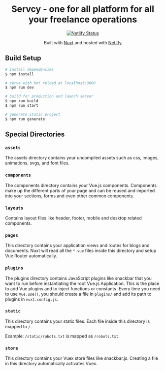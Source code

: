<h1 align="center">
  Servcy - one for all platform for all your freelance operations
</h1>
<p align="center">
  <a href="https://app.netlify.com/sites/servcy/deploys" target="_blank">
    <img src="https://api.netlify.com/api/v1/badges/9be579e4-51a6-4d89-bc2f-22fecba6b5a6/deploy-status" alt="Netlify Status" />
  </a>
</p>
<p align="center">
  Built with <a href="https://nuxtjs.org/" target="_blank">Nuxt</a> and hosted with <a href="https://www.netlify.com/" target="_blank">Netlify</a>
</p>

## Build Setup

```bash
# install dependencies
$ npm install

# serve with hot reload at localhost:3000
$ npm run dev

# build for production and launch server
$ npm run build
$ npm run start

# generate static project
$ npm run generate
```

## Special Directories

### `assets`

The assets directory contains your uncompiled assets such as css, images, animations, svgs, and font files.

### `components`

The components directory contains your Vue.js components. Components make up the different parts of your page and can be reused and imported into your sections, forms and even other common components.

### `layouts`

Contains layout files like header, footer, mobile and desktop related components.

### `pages`

This directory contains your application views and routes for blogs and documents. Nuxt will read all the `*.vue` files inside this directory and setup Vue Router automatically.

### `plugins`

The plugins directory contains JavaScript plugins like snackbar that you want to run before instantiating the root Vue.js Application. This is the place to add Vue plugins and to inject functions or constants. Every time you need to use `Vue.use()`, you should create a file in `plugins/` and add its path to plugins in `nuxt.config.js`.

### `static`

This directory contains your static files. Each file inside this directory is mapped to `/`.

Example: `/static/robots.txt` is mapped as `/robots.txt`.

### `store`

This directory contains your Vuex store files like snackbar.js. Creating a file in this directory automatically activates Vuex.
